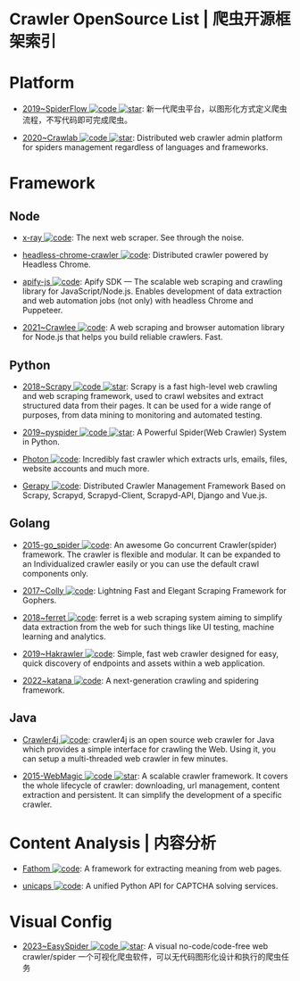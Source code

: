 # Crawler OpenSource List | 爬虫开源框架索引

# Platform

- [2019~SpiderFlow ![code](https://ng-tech.icu/assets/code.svg) ![star](https://img.shields.io/github/stars/ssssssss-team/spider-flow)](https://github.com/ssssssss-team/spider-flow): 新一代爬虫平台，以图形化方式定义爬虫流程，不写代码即可完成爬虫。

- [2020~Crawlab ![code](https://ng-tech.icu/assets/code.svg) ![star](https://img.shields.io/github/stars/crawlab-team/crawlab)](https://github.com/crawlab-team/crawlab): Distributed web crawler admin platform for spiders management regardless of languages and frameworks.

# Framework

## Node

- [x-ray ![code](https://ng-tech.icu/assets/code.svg)](https://github.com/lapwinglabs/x-ray): The next web scraper. See through the <html> noise.

- [headless-chrome-crawler ![code](https://ng-tech.icu/assets/code.svg)](https://github.com/yujiosaka/headless-chrome-crawler): Distributed crawler powered by Headless Chrome.

- [apify-js ![code](https://ng-tech.icu/assets/code.svg)](https://github.com/apify/apify-js): Apify SDK — The scalable web scraping and crawling library for JavaScript/Node.js. Enables development of data extraction and web automation jobs (not only) with headless Chrome and Puppeteer.

- [2021~Crawlee ![code](https://ng-tech.icu/assets/code.svg)](https://github.com/apify/crawlee): A web scraping and browser automation library for Node.js that helps you build reliable crawlers. Fast.

## Python

- [2018~Scrapy ![code](https://ng-tech.icu/assets/code.svg) ![star](https://img.shields.io/github/stars/scrapy/scrapy)](https://github.com/scrapy/scrapy): Scrapy is a fast high-level web crawling and web scraping framework, used to crawl websites and extract structured data from their pages. It can be used for a wide range of purposes, from data mining to monitoring and automated testing.

- [2019~pyspider ![code](https://ng-tech.icu/assets/code.svg) ![star](https://img.shields.io/github/stars/binux/pyspider)](https://github.com/binux/pyspider): A Powerful Spider(Web Crawler) System in Python.

- [Photon ![code](https://ng-tech.icu/assets/code.svg)](https://github.com/s0md3v/Photon): Incredibly fast crawler which extracts urls, emails, files, website accounts and much more.

- [Gerapy ![code](https://ng-tech.icu/assets/code.svg)](https://github.com/Gerapy/Gerapy): Distributed Crawler Management Framework Based on Scrapy, Scrapyd, Scrapyd-Client, Scrapyd-API, Django and Vue.js.

## Golang

- [2015-go_spider ![code](https://ng-tech.icu/assets/code.svg)](https://github.com/hu17889/go_spider): An awesome Go concurrent Crawler(spider) framework. The crawler is flexible and modular. It can be expanded to an Individualized crawler easily or you can use the default crawl components only.

- [2017~Colly ![code](https://ng-tech.icu/assets/code.svg)](https://github.com/gocolly/colly): Lightning Fast and Elegant Scraping Framework for Gophers.

- [2018~ferret ![code](https://ng-tech.icu/assets/code.svg)](https://github.com/MontFerret/ferret): ferret is a web scraping system aiming to simplify data extraction from the web for such things like UI testing, machine learning and analytics.

- [2019~Hakrawler ![code](https://ng-tech.icu/assets/code.svg)](https://github.com/hakluke/hakrawler): Simple, fast web crawler designed for easy, quick discovery of endpoints and assets within a web application.

- [2022~katana ![code](https://ng-tech.icu/assets/code.svg)](https://github.com/projectdiscovery/katana): A next-generation crawling and spidering framework.

## Java

- [Crawler4j ![code](https://ng-tech.icu/assets/code.svg)](https://github.com/yasserg/crawler4j): crawler4j is an open source web crawler for Java which provides a simple interface for crawling the Web. Using it, you can setup a multi-threaded web crawler in few minutes.

- [2015-WebMagic ![code](https://ng-tech.icu/assets/code.svg) ![star](https://img.shields.io/github/stars/code4craft/webmagic)](https://github.com/code4craft/webmagic): A scalable crawler framework. It covers the whole lifecycle of crawler: downloading, url management, content extraction and persistent. It can simplify the development of a specific crawler.

# Content Analysis | 内容分析

- [Fathom ![code](https://ng-tech.icu/assets/code.svg)](https://github.com/mozilla/fathom): A framework for extracting meaning from web pages.

- [unicaps ![code](https://ng-tech.icu/assets/code.svg)](https://github.com/sergey-scat/unicaps): A unified Python API for CAPTCHA solving services.

# Visual Config

- [2023~EasySpider ![code](https://ng-tech.icu/assets/code.svg) ![star](https://img.shields.io/github/stars/NaiboWang/EasySpider)](https://github.com/NaiboWang/EasySpider): A visual no-code/code-free web crawler/spider 一个可视化爬虫软件，可以无代码图形化设计和执行的爬虫任务
